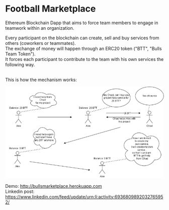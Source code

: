 # Football Marketplace
Ethereum Blockchain Dapp that aims to force team members to engage in teamwork within an organization.

Every participant on the blockchain can create, sell and buy services from others (coworkers or teammates).<br>
The exchange of money will happen through an ERC20 token ("BTT", "Bulls Team Token").<br>
It forces each participant to contribute to the team with his own services the following way. <br>
<br>

This is how the mechanism works:

![Mechanism of application.](mechanism.drawio.png)

Demo: http://bullsmarketplace.herokuapp.com <br>
Linkedin post: https://www.linkedin.com/feed/update/urn:li:activity:6936809892032765952/


